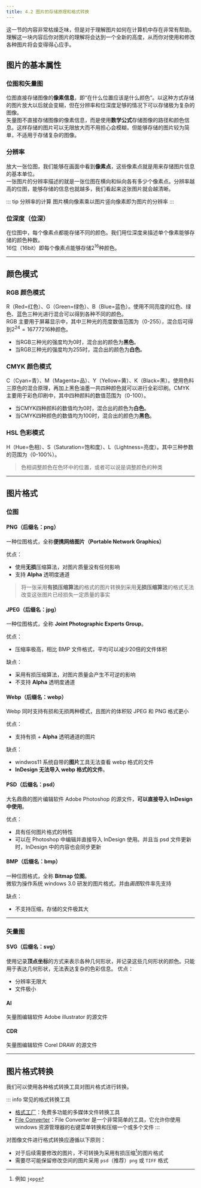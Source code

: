 ```yaml
---
title: 4.2 图片的存储原理和格式转换
---
```


这一节的内容非常枯燥乏味，但是对于理解图片如何在计算机中存在非常有帮助。理解这一块内容后你对图片的理解将会达到一个全新的高度，从而你对使用和修改各种图片将会变得得心应手。

## 图片的基本属性

### 位图和矢量图
位图直接存储图像的**像素信息**，即“在什么位置应该是什么颜色”。以这种方式存储的图片放大以后就会变糊，但在分辨率和位深度足够的情况下可以存储极为复杂的图像。  
矢量图不直接存储图像的像素信息，而是使用**数学公式**存储图像的路径和颜色信息。这样存储的图片可以无限放大而不用担心会模糊，但能够存储的图片较为简单，不适用于存储复杂的图像。  
  
### 分辨率
放大一张位图，我们能够在画面中看到**像素点**，这些像素点就是用来存储图片信息的基本单位。  
一张图片的分辨率描述的就是一张位图在横向和纵向各有多少个像素点。分辨率越高的位图，能够存储的信息也就越多，我们看起来这张图片就会越清晰。  

::: tip 分辨率的计算
图片横向像素乘以图片竖向像素即为图片的分辨率
:::
  
### 位深度（位深）
在位图中，每个像素点都能存储不同的颜色。我们用位深度来描述单个像素能够存储的颜色种数。  
16位（16bit）即每个像素点能够存储2<sup>16</sup>种颜色。

---

## 颜色模式

### RGB 颜色模式
R（Red=红色）、G（Green=绿色）、B（Blue=蓝色）。使用不同亮度的红色、绿色、蓝色三种光进行混合可以得到各种不同的颜色。  
RGB 主要用于屏幕显示中，其中三种光的亮度数值范围为（0-255），混合后可得到$2^24=16777216$种颜色。  

- 当RGB三种光的强度均为0时，混合出的颜色为**黑色**。
- 当RGB三种光的强度均为255时，混合出的颜色为**白色**。

### CMYK 颜色模式
C（Cyan=青）、M（Magenta=品）、Y（Yellow=黄）、K（Black=黑）。使用色料三原色的混合原理，再加上黑色油墨一共四种颜色就可以进行全彩印刷。CMYK 主要用于彩色印刷中，其中四种颜料的数值范围为（0-100）。

- 当CMYK四种颜料的数值均为0时，混合出的颜色为**白色**。
- 当CMYK四种颜色的数值均为100时，混合出的颜色为**黑色**。

### HSL 色彩模式
H（Hue=色相）、S（Saturation=饱和度）、L（Lightness=亮度）。其中三种参数的范围为（0-100%）。
> 色相调整颜色在色环中的位置，或者可以说是调整颜色的种类

---

## 图片格式

### 位图
#### PNG（后缀名：png）
一种位图格式，全称**便携网络图片（Portable Network Graphics）**

优点：
- 使用**无损**压缩算法，对图片质量没有任何影响
- 支持 **Alpha** 透明度通道

> 将一张采用**有损压缩算法**的格式的图片转换到采用**无损压缩算法**的格式无法改变这张图片已经损失一定质量的事实

#### JPEG（后缀名：jpg）
一种位图格式，全称 **Joint Photographic Experts Group**。

优点：
- 压缩率极高，相比 BMP 文件格式，平均可以减少20倍的文件体积

缺点：
- 采用有损压缩算法，对图片质量会产生不可逆的影响
- 不支持 **Alpha** 透明度通道

#### Webp（后缀名：webp）
Webp 同时支持有损和无损两种模式，且图片的体积较 JPEG 和 PNG 格式更小

优点：
- 支持有损 + **Alpha** 透明通道的图片

缺点：
- windwos11 系统自带的**图片**工具无法查看 webp 格式的文件
- **InDesign 无法导入 webp 格式的文件**。

#### PSD（后缀名：psd）
大名鼎鼎的图片编辑软件 Adobe Photoshop 的源文件，**可以直接导入 InDesign 中使用**。

优点：
- 具有任何图片格式的特性
- 可以在 Photoshop 中编辑并直接导入 InDesign 使用。并且当 psd 文件更新时，InDesign 中的内容也会同步更新

#### BMP（后缀名：bmp）
一种位图格式，全称 **Bitmap 位图**。  
微软为操作系统 windows 3.0 研发的图片格式，并由*画图*软件率先支持

缺点：  
- 不支持压缩，存储的文件极其大

---

### 矢量图

#### SVG（后缀名：svg）
使用记录**顶点坐标**的方式来表示各种几何形状，并记录这些几何形状的颜色。只能用于表达几何形状，无法表达复杂的色彩信息。
优点：
- 分辨率无限大
- 文件极小

#### AI
矢量图编辑软件 Adobe illustrator 的源文件

#### CDR
矢量图编辑软件 Corel DRAW 的源文件

---

## 图片格式转换
我们可以使用各种格式转换工具对图片格式进行转换。

::: info 常见的格式转换工具
- [格式工厂](http://formatfactory.org/CN/download.html)：免费多功能的多媒体文件转换工具
- [File Converter](https://file-converter.org/index.html)：File Converter 是一个非常简单的工具，它允许你使用 windows 资源管理器的右键菜单转换和压缩一个或多个文件
:::

对图像文件进行格式转换应遵循以下原则：
- 对于后续需要修改的图片，不可转换为采用有损压缩[^1]的图片格式
- 需要尽可能保留修改空间的图片采用 ``psd``（推荐）``png`` 或 ``TIFF`` 格式

[^1]: 例如 ``jepg``